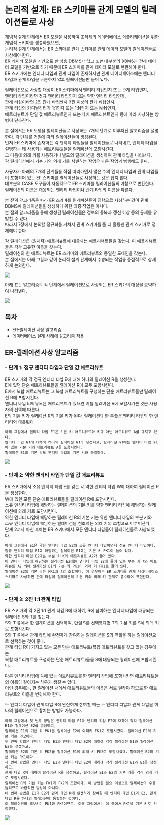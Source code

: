 # 논리적 설계: ER 스키마를 관계 모델의 릴레이션들로 사상

개념적 살계 단계에서 ER 모델을 사용하여 조직체의 데이터베이스 어플리케이션을 위한 개념적 스키마를 생성하였으면,  
논리적 설계 단계에서는 ER 스키마를 관계 스키마를 관계 데이터 모델의 릴레이션들로 사상해야 한다.  
ER 데이터 모델을 기반으로 한 상용 DBMS가 없고 또한 대부분의 DBMS는 관계 데이터 모델을 기반으로 하기 때문에 ER 스키마를 관계 데이터 모델로 변환해야 한다.  
ER 스키마에는 엔티티 타입과 관계 타입이 존재하지만 관계 데이터베이스에는 엔티티 타입과 관계 타입을 구분하지 않고 릴레이션들만 들어 있다.

릴레이션으로 사상할 대상이 ER 스키마에서 엔티티 타입인지 또는 관계 타입인지,  
엔티티 타입이라면 정규 엔티티 타입인지 또는 약한 엔티티 타입인지,  
관계 타입이라면 2진 관계 타입인지 3진 이상의 관계 타입인지,  
관계 타입의 카디날리티가 1:1인지 또는 1:N인지 또는 M:N인지,  
애트리뷰트가 단일 값 애트리뷰트인지 또는 다치 애트리뷰트인지 등에 따라 사상하는 방법이 달라진다.

본 절에서는 ER 모델을 릴레이션들로 사상하는 7개의 단계로 이루어진 알고리즘을 설명한다. 각 단계를 거침에 따라 릴레이션들이 생성된다.  
먼저 ER 스키마에 존재하는 각 엔티티 타입들을 릴레이션들로 나타내고, 엔티티 타입을 설명하는 데 사용되는 애트리뷰트들을 릴레이션에 포함시킨다.  
그 다음에 외래 키를 사용하거나 별도의 릴레이션을 생성하여 관계 타입을 나타낸다.  
각 릴레이션에서 기본 키와 외래 키를 식별하는 작업은 다른 작업과 병행해도 좋다.

사용자가 아래의 7개의 단계들을 직접 따라가면서 많은 수의 엔티티 타입과 관계 타입들이 포함되어 있는 ER 스키마를 릴레이션들로 사상하는 것은 쉽지 않다.  
대부분의 CASE 도구들이 자동적으로 ER 스키마를 릴레이션들의 지합으로 변환한다.  
릴레이션의 이름은 대응되는 엔티티 타입이나 관계 타입의 이름을 따른다.

본 절의 알고리즘을 따라 ER 스키마를 릴레이션들의 집합으로 사상하는 것이 관계 DBMS에 릴레이션들을 생성하기 위한 최종 작업은 아니다.  
본 절의 알고리즘을 통해 생성된 릴레이션들은 정보의 중복과 갱신 이상 등의 문제를 유발할 수 있다.  
따라서 7장에서 논의할 정규화를 거쳐서 관계 스키마를 좀 더 훌륭한 관계 스키마로 정제해야 한다.

각 릴레이션은 (원자적) 애트리뷰트에 대응되는 애트리뷰트들을 갖는다. 이 애트리뷰트들은 각각 고유한 이름을 갖는다.  
릴레이션의 한 애트리뷰트는 ER 스키마의 애트리뷰트와 동일한 도메인을 갖는다.  
본 절에서는 아래 그림과 같이 논리적 설계 단계에서 수행되는 작업을 중점적으로 상세하게 논의한다.

![](./image/5-4/ex1.jpg)

아래 표는 알고리즘의 각 단계에서 릴레이션으로 사상되는 ER 스키마의 대상을 요약하여 나타낸다.

![](./image/5-4/ex2.jpg)



## 목차

- ER-릴레이션 사상 알고리즘
- 데이터베이스 설계 사례에 알고리즘 적용



## ER-릴레이션 사상 알고리즘

### - 단계 1: 정규 엔티티 타입과 단일 값 애트리뷰트

ER 스키마의 각 정규 엔티티 타입 E에 대해 하나의 릴레이션 R을 생성한다.  
E에 있던 단순 애트리뷰트들을 릴레이션 R에 모두 포함시킨다.  
E에서 복합 애트리뷰트는 그 복합 애트리뷰트를 구성하는 단순 애트리뷰트들만 릴레이션 R에 포함시킨다.  
엔티티 타입 E에 유도된 애트리뷰트가 있으면 이를 릴레이션 R에 포함시키는 것은 사용자의 선택에 따른다.  
E의 기본 키가 릴레이션 R의 기본 키가 된다. 릴레이션의 한 투플은 엔티티 타입의 한 엔티티와 대응된다.

```
아래 그림에서 엔티티 타입 E1은 기본 키 애트리뷰트와 키가 아닌 애트리뷰트 A를 가지고 있다.
엔티티 타입 E1에 대하여 하나의 릴레이션 E1이 생성되고, 릴레이션 E1에는 엔티티 타입 E1에 있는 기본 키와 애트리뷰트 A를 포함시킨다.
릴레이션 E1의 기본 키도 엔티티 타입의 기본 키와 동일하다.
```

![](./image/5-4/ex3.jpg)

### - 단계 2: 약한 엔티티 타입과 단일 값 애트리뷰트

ER 스키마에서 소유 엔티티 타입 E를 갖는 각 약한 엔티티 타입 W에 대하여 릴레이션 R을 생성한다.  
W에 있던 모든 단순 애트리뷰트들을 릴레이션 R에 포함시킨다.  
소유 엔티티 타입에 해당하는 릴레이션의 기본 키를 약한 엔티티 타입에 해당하는 릴레이션에 외래 키로 포함시킨다.  
약한 엔티티 타입에 해당하는 릴레이션 R의 기본 키는 약한 엔티티 타입의 부분 키와  
소유 엔티티 타입에 해당하는 릴레이션을 참조하는 외래 키의 조합으로 이루어진다.  
단계 2까지 마친 후에는 ER 스키마에서 모든 엔티티 타입들이 릴레이션들로 사상되었다.

```
아래 그림에서 E1은 약한 엔티티 타입 E2의 소유 엔티티 타입이면서 정규 엔티티 타입이다.  
정규 엔티티 타입 E1에 해당하는 릴레이션 E1에는 기본 키 PK1이 들어 있다.
약한 엔티티 타입 E2에는 부분 키 K와 애트리뷰트 A2가 들어 있다.
이 엔티티 타입에 해당하는 릴레이션 E2에는 엔티티 타입 E2에 들어 있는 부분 키 K와 애트리뷰트 A2 외에 릴레이션 E1의 기본 키 PK1이 외래 키 FK1로 들어 있다.
릴레이션 E2의 기본 키는 PK1과 K의 조합이다. 이 경우에는 ER 스키마를 관계 데이터베이스 스키마로 사상하면 관계 타입이 릴레이션의 기본 키와 외래 키 관계로 흡수되어 표현된다.
```

![](./image/5-4/ex4.jpg)

### - 단계 3: 2진 1:1 관계 타입

ER 스키마의 각 2진 1:1 관계 타입 R에 대하여, R에 참여하는 엔티티 타입에 대응되는 릴레이션 S와 T를 찾는다.  
S와 T 중에서 한 릴레이션을 선택하여, 만일 S를 선택했다면 T의 기본 키를 S에 외래 키로 포함시킨다.  
S와 T 중에서 관계 타입에 완전하게 참여하는 릴레이션을 S의 역할을 하는 릴레이션으로 선택하는 것이 좋다.  
관계 타입 R이 가지고 있는 모든 단순 애트리뷰트(복합 애트리뷰트를 갖고 있는 경우에는  
복합 애트리뷰트를 구성하는 단순 애트리뷰트)들을 S에 대응되는 릴레이션에 포함시킨다.

다른 엔티티 타입에 속해 있는 애트리뷰트를 한 엔티티 타입에 포함시키면 애트리뷰트들의 이름이 같아지는 경우가 생길 수 있다.  
이런 경우에는, 한 릴레이션 내에서 애트리뷰트들의 이름은 서로 달라야 하므로 한 애트리뷰트의 이름을 변경해야 한다.

두 엔티티 타입이 관계 타입 R에 완전하게 참여할 때는 두 엔티티 타입과 관계 타입을 하나의 릴레이션으로 합치는 방법도 가능하다.

```
아래 그림에서 첫 번째 방법은 엔티티 타입 E1과 엔티티 타입 E2에 대하여 각각 릴레이션 E1과 릴레이션 E2를 생성하고,
릴레이션 E1의 기본 키 PK1을 릴레이션 E2에 외래키 FK1로 포함시켰다. 릴레이션 E2의 기본 키는 PK2이다.
두 번째 방법은 엔티티 타입 E1과 엔티티 타입 E2에 대하여 각각 릴레이션 E1과 릴레이션 E2를 생성하고,
릴레이션 E2의 기본 키 PK2를 릴레이션 E1에 외래 키 FK2로 포함시켰다. 릴레이션 E2의 기본 키는 PK1이다.
세 번째 방법은 엔티티 타입 E1과 엔티티 타입 E2에 대하여 각각 릴레이션 E1과 E2를 생성하고,
관계 타입 R에 대하여 릴레이션 R을 생성하고, 릴레이션 E1과 E2의 기본 키를 각각 외래 키로 포함시켰다.
릴레이션 R의 기본 키는 FK1과 FK2의 조합이다. 이 방법은 필요 이상으로 릴레이션의 수를 늘리므로 바람직한 방법이 아니다.
네 번째 방법은 E1과 E2가 관계 타입 R에 완전하게 참여할 때 엔티티 타입 E1과 E2, 관계 타입 R을 하나의 릴레이션에 통합하는 것이다.
이 릴레이션의 후보키는 PK1과 PK2이므로, 아래 그림에서는 이 중에서 PK1을 기본 키로 선정했다.
```

![](./image/5-4/ex5.jpg)



